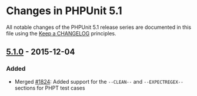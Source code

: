 # Changes in PHPUnit 5.1

All notable changes of the PHPUnit 5.1 release series are documented in this file using the [Keep a CHANGELOG](http://keepachangelog.com/) principles.

## [5.1.0] - 2015-12-04

### Added

* Merged [#1824](https://github.com/sebastianbergmann/phpunit/issues/1824): Added support for the `--CLEAN--` and `--EXPECTREGEX--` sections for PHPT test cases

[5.1.0]: https://github.com/sebastianbergmann/phpunit/compare/5.0...5.1.0


